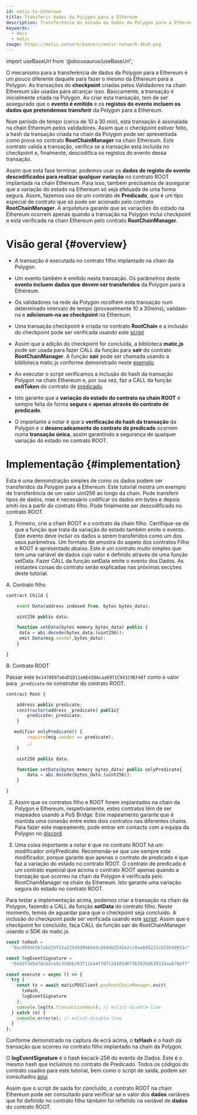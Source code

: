 ```yaml
---
id: matic-to-ethereum
title: Transferir dados da Polygon para a Ethereum
description: Transferência do estado ou dados da Polygon para a Ethereum através de Contratos
keywords:
  - docs
  - matic
image: https://matic.network/banners/matic-network-16x9.png
---
```


import useBaseUrl from '@docusaurus/useBaseUrl';

O mecanismo para a transferência de dados da Polygon para a Ethereum é um pouco diferente daquele para fazer o mesmo da Ethereum para a Polygon. As transações do **checkpoint** criadas pelos Validadores na chain Ethereum são usadas para alcançar isso. Basicamente, a transação é inicialmente criada na Polygon. Ao criar esta transação, tem de ser assegurado que o **evento é emitido** e os **registos do evento incluem os dados que pretendemos transferir** da Polygon para a Ethereum.

Num período de tempo (cerca de 10 a 30 min), esta transação é assinalada na chain Ethereum pelos validadores. Assim que o checkpoint estiver feito, a hash da transação criada na chain da Polygon pode ser apresentada como prova no contrato **RootChainManager** na chain Ethereum. Este contrato valida a transação, verifica se a transação está incluída no checkpoint e, finalmente, descodifica os registos do evento dessa transação.

Assim que esta fase terminar, podemos usar os **dados de registo do evento descodificados para realizar qualquer variação** no contrato ROOT implantada na chain Ethereum. Para isso, também precisamos de assegurar que a variação do estado na Ethereum só seja efetuada de uma forma segura. Assim, fazemos uso de um contrato de **Predicado**, que é um tipo especial de contrato que só pode ser acionado pelo contrato **RootChainManager**. A arquitetura garante que as variações do estado na Ethereum ocorrem apenas quando a transação na Polygon inclui checkpoint e está verificada na chain Ethereum pelo contrato **RootChainManager**.

# Visão geral {#overview}

- A transação é executada no contrato filho implantado na chain da Polygon.
- Um evento também é emitido nesta transação. Os parâmetros deste **evento incluem dados que devem ser transferidos** da Polygon para a Ethereum.
- Os validadores na rede da Polygon recolhem esta transação num determinado intervalo de tempo (provavelmente 10 a 30mins), validam-na e **adicionam-na ao checkpoint** na Ethereum.
- Uma transação checkpoint é criada no contrato **RootChain** e a inclusão do checkpoint pode ser verificada usando este [script](https://github.com/rahuldamodar94/matic-learn-pos/blob/transfer-matic-ethereum/script/check-checkpoint.js)
- Assim que a adição do checkpoint for concluída, a biblioteca **matic.js** pode ser usada para fazer CALL da função para **sair** do contrato **RootChainManager**. A função **sair** pode ser chamada usando a biblioteca matic.js conforme demonstrado neste [exemplo](https://github.com/rahuldamodar94/matic-learn-pos/blob/transfer-matic-ethereum/script/exit.js).

- Ao executar o script verificamos a inclusão do hash da transação Polygon na chain Ethereum e, por sua vez, faz a CALL da função **exitToken** do contrato de [predicado](https://github.com/rahuldamodar94/matic-learn-pos/blob/transfer-matic-ethereum/contracts/CustomPredicate.sol).
- Isto garante que a **variação do estado do contrato na chain ROOT** é sempre feita de forma **segura** e **apenas através do contrato de predicado**.
- O importante a notar é que a **verificação do hash da transação** da Polygon e o **desencadeamento do contrato de predicado** ocorrem numa **transação única**, assim garantindo a segurança de qualquer variação do estado no contrato ROOT.

# Implementação {#implementation}

Esta é uma demonstração simples de como os dados podem ser transferidos da Polygon para a Ethereum. Este tutorial mostra um exemplo de transferência de um valor uint256 ao longo da chain. Pode transferir tipos de dados, mas é necessário codificar os dados em bytes e depois emiti-los a partir do contrato filho. Pode finalmente ser descodificado no contrato ROOT.

1. Primeiro, crie a chain ROOT e o contrato da chain filho. Certifique-se de que a função que trata da variação do estado também emite o evento. Este evento deve incluir os dados a serem transferidos como um dos seus parâmetros. Um formato de amostra do aspeto dos contratos Filho e ROOT é apresentado abaixo. Este é um contrato muito simples que tem uma variável de dados cujo valor é definido através de uma função setData. Fazer CALL da função setData emite o evento dos Dados. As restantes coisas do contrato serão explicadas nas próximas secções deste tutorial.

A. Contrato filho

```javascript
contract Child {

    event Data(address indexed from, bytes bytes_data);

    uint256 public data;

    function setData(bytes memory bytes_data) public {
     data = abi.decode(bytes_data,(uint256));
     emit Data(msg.sender,bytes_data);
    }

}
```

B. Contrato ROOT

Passar este `0x1470E07a6dD1D11eAE439Acaa6971C941C9EF48f` como o valor para `_predicate` no construtor do contrato ROOT.

```javascript
contract Root {

    address public predicate;
    constructor(address _predicate) public{
        predicate=_predicate;
    }

   modifier onlyPredicate() {
        require(msg.sender == predicate);
        _;
    }

    uint256 public data;

    function setData(bytes memory bytes_data) public onlyPredicate{
        data = abi.decode(bytes_data,(uint256));
    }

}
```

2. Assim que os contratos filho e ROOT forem implantados na chain da Polygon e Ethereum, respetivamente, estes contratos têm de ser mapeados usando a PoS Bridge. Este mapeamento garante que é mantida uma conexão entre estes dois contratos nas diferentes chains. Para fazer este mapeamento, pode entrar em contacto com a equipa da Polygon no [discord](https://discord.com/invite/0xPolygon).

3. Uma coisa importante a notar é que no contrato ROOT há um modificador onlyPredicate. Recomenda-se que use sempre este modificador, porque garante que apenas o contrato de predicado é que faz a variação do estado no contrato ROOT. O contrato de predicado é um contrato especial que aciona o contrato ROOT apenas quando a transação que ocorreu na chain da Polygon é verificada pelo RootChainManager na chain da Ethereum. Isto garante uma variação segura do estado no contrato ROOT.

Para testar a implementação acima, podemos criar a transação na chain da Polygon, fazendo a CALL da função **setData** do contrato filho. Neste momento, temos de aguardar para que o checkpoint seja concluído. A inclusão do checkpoint pode ser verificada usando este [script](https://github.com/rahuldamodar94/matic-learn-pos/blob/transfer-matic-ethereum/script/check-checkpoint.js). Assim que o checkpoint for concluído, faça CALL da função sair do RootChainManager usando o SDK do matic.js.

```jsx
const txHash =
  "0xc094de3b7abd29f23a23549d9484e9c6bddb2542e2cc0aa605221cb55548951c";

const logEventSignature =
  "0x93f3e547dcb3ce9c356bb293f12e44f70fc24105d675b782bd639333aab70df7";

const execute = async () => {
  try {
    const tx = await maticPOSClient.posRootChainManager.exit(
      txHash,
      logEventSignature
    );
    console.log(tx.transactionHash); // eslint-disable-line
  } catch (e) {
    console.error(e); // eslint-disable-line
  }
};
```

Conforme demonstrado na captura de ecrã acima, o **txHash** é o hash da transação que ocorreu no contrato filho implantado na chain da Polygon.

O **logEventSignature** é o hash kecack-256 do evento de Dados. Este é o mesmo hash que incluímos no contrato de Predicado. Todos os códigos do contrato usados para este tutorial, bem como o script de saída, podem ser consultados [aqui](https://github.com/rahuldamodar94/matic-learn-pos/tree/transfer-matic-ethereum)

Assim que o script de saída for concluído, o contrato ROOT na chain Ethereum pode ser consultado para verificar se o valor dos **dados** variáveis que foi definido no contrato filho também foi refletido na variável de **dados** do contrato ROOT.

